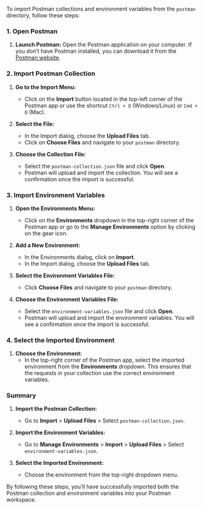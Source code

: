 To import Postman collections and environment variables from the `postman` directory, follow these steps:

### 1. **Open Postman**

1. **Launch Postman:**
   Open the Postman application on your computer. If you don’t have Postman installed, you can download it from the [Postman website](https://www.postman.com/downloads/).

### 2. **Import Postman Collection**

1. **Go to the Import Menu:**

   - Click on the **Import** button located in the top-left corner of the Postman app or use the shortcut `Ctrl + O` (Windows/Linux) or `Cmd + O` (Mac).

2. **Select the File:**

   - In the Import dialog, choose the **Upload Files** tab.
   - Click on **Choose Files** and navigate to your `postman` directory.

3. **Choose the Collection File:**
   - Select the `postman-collection.json` file and click **Open**.
   - Postman will upload and import the collection. You will see a confirmation once the import is successful.

### 3. **Import Environment Variables**

1. **Open the Environments Menu:**

   - Click on the **Environments** dropdown in the top-right corner of the Postman app or go to the **Manage Environments** option by clicking on the gear icon.

2. **Add a New Environment:**

   - In the Environments dialog, click on **Import**.
   - In the Import dialog, choose the **Upload Files** tab.

3. **Select the Environment Variables File:**

   - Click **Choose Files** and navigate to your `postman` directory.

4. **Choose the Environment Variables File:**
   - Select the `environment-variables.json` file and click **Open**.
   - Postman will upload and import the environment variables. You will see a confirmation once the import is successful.

### 4. **Select the Imported Environment**

1. **Choose the Environment:**
   - In the top-right corner of the Postman app, select the imported environment from the **Environments** dropdown. This ensures that the requests in your collection use the correct environment variables.

### Summary

1. **Import the Postman Collection:**

   - Go to **Import** > **Upload Files** > Select `postman-collection.json`.

2. **Import the Environment Variables:**

   - Go to **Manage Environments** > **Import** > **Upload Files** > Select `environment-variables.json`.

3. **Select the Imported Environment:**
   - Choose the environment from the top-right dropdown menu.

By following these steps, you’ll have successfully imported both the Postman collection and environment variables into your Postman workspace.
